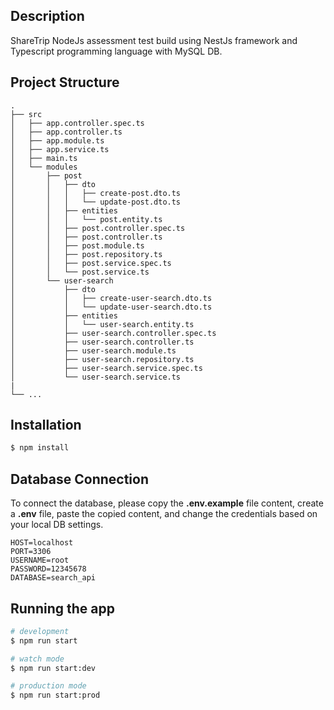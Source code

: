 
## Description

ShareTrip NodeJs assessment test build using NestJs framework and Typescript programming language with MySQL DB.

## Project Structure
```
.
├── src
│   ├── app.controller.spec.ts
│   ├── app.controller.ts
│   ├── app.module.ts
│   ├── app.service.ts
│   ├── main.ts
│   └── modules
│       ├── post
│       │   ├── dto
│       │   │   ├── create-post.dto.ts
│       │   │   └── update-post.dto.ts
│       │   ├── entities
│       │   │   └── post.entity.ts
│       │   ├── post.controller.spec.ts
│       │   ├── post.controller.ts
│       │   ├── post.module.ts
│       │   ├── post.repository.ts
│       │   ├── post.service.spec.ts
│       │   └── post.service.ts
│       └── user-search
│           ├── dto
│           │   ├── create-user-search.dto.ts
│           │   └── update-user-search.dto.ts
│           ├── entities
│           │   └── user-search.entity.ts
│           ├── user-search.controller.spec.ts
│           ├── user-search.controller.ts
│           ├── user-search.module.ts
│           ├── user-search.repository.ts
│           ├── user-search.service.spec.ts
│           └── user-search.service.ts
|
└── ...
```

## Installation

```bash
$ npm install
```


## Database Connection

To connect the database, please copy the **.env.example** file content, create a **.env** file, paste the copied content, and change the credentials based on your local DB settings. 
```
HOST=localhost
PORT=3306
USERNAME=root
PASSWORD=12345678
DATABASE=search_api
```

## Running the app

```bash
# development
$ npm run start

# watch mode
$ npm run start:dev

# production mode
$ npm run start:prod
```
